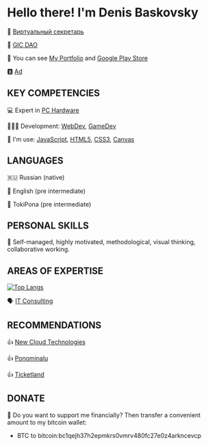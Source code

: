 # Hello there! I'm Denis Baskovsky

🤖 [Виртуальный секретарь](https://baskovsky.ru/category/startup/secretary/) 

🔭 [GIC DAO](https://gotointeractive.com/)

💼 You can see [My Portfolio](https://portfolio.baskovsky.ru) and [Google Play Store](https://play.google.com/store/apps/dev?id=8501139643619850738&pli=1)

🅱️ [Ad](https://baskovsky.ru/shop/)

## KEY COMPETENCIES 

💻 Expert in [PC Hardware](https://baskovsky.ru/category/review/hardware/)

👨🏻‍💻 Development: [WebDev](https://baskovsky.ru/category/development/webdev/), [GameDev](https://baskovsky.ru/category/development/gamedev/)

🥷 I'm use: [JavaScript](https://baskovsky.ru/tag/javascript), [HTML5](https://baskovsky.ru/tag/html), [CSS3](https://baskovsky.ru/tag/css/), [Canvas](https://baskovsky.ru/tag/canvas/)

## LANGUAGES 

🇷🇺 Russian (native) 

🏴󠁧󠁢󠁥󠁮󠁧󠁿 English (pre intermediate) 

👅 TokiPona (pre intermediate)

## PERSONAL SKILLS 

👋 Self-managed, highly motivated, methodological, visual thinking, collaborative working.

## AREAS OF EXPERTISE 

[![Top Langs](https://github-readme-stats.vercel.app/api/top-langs/?username=qertis&theme=radical)](https://github.com/qertis)

🗣️ [IT Consulting]([https://baskovsky.ru/category/lifestyle/business-administrator/](https://baskovsky.ru/category/lifestyle/engeneer/))

## RECOMMENDATIONS

👍 [New Cloud Technologies](https://baskovsky.ru/2017/06/рекомендательное-письмо-new-cloud-technologies/)

👍 [Ponominalu](https://baskovsky.ru/2021/01/рекомендательное-письмо-ponominalu/)

👍 [Ticketland](https://baskovsky.ru/2021/02/рекомендательное-письмо-ticketland/)

## DONATE

🤑 Do you want to support me financially? Then transfer a convenient amount to my bitcoin wallet:
- BTC to bitcoin:bc1qejh37h2epmkrs0vmrv480fc27e0z4arkncevcp
